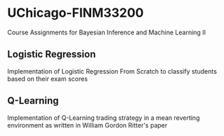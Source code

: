 # UChicago-FINM33200
Course Assignments for Bayesian Inference and Machine Learning II
## Logistic Regression 
Implementation of Logistic Regression From Scratch to classify students based on their exam scores

## Q-Learning 
Implementation of Q-Learning trading strategy in a mean reverting environment as written in William Gordon Ritter's paper
